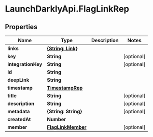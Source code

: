 # LaunchDarklyApi.FlagLinkRep

## Properties

Name | Type | Description | Notes
------------ | ------------- | ------------- | -------------
**links** | [**{String: Link}**](Link.md) |  | 
**key** | **String** |  | [optional] 
**integrationKey** | **String** |  | [optional] 
**id** | **String** |  | 
**deepLink** | **String** |  | 
**timestamp** | [**TimestampRep**](TimestampRep.md) |  | 
**title** | **String** |  | [optional] 
**description** | **String** |  | [optional] 
**metadata** | **{String: String}** |  | [optional] 
**createdAt** | **Number** |  | 
**member** | [**FlagLinkMember**](FlagLinkMember.md) |  | [optional] 



